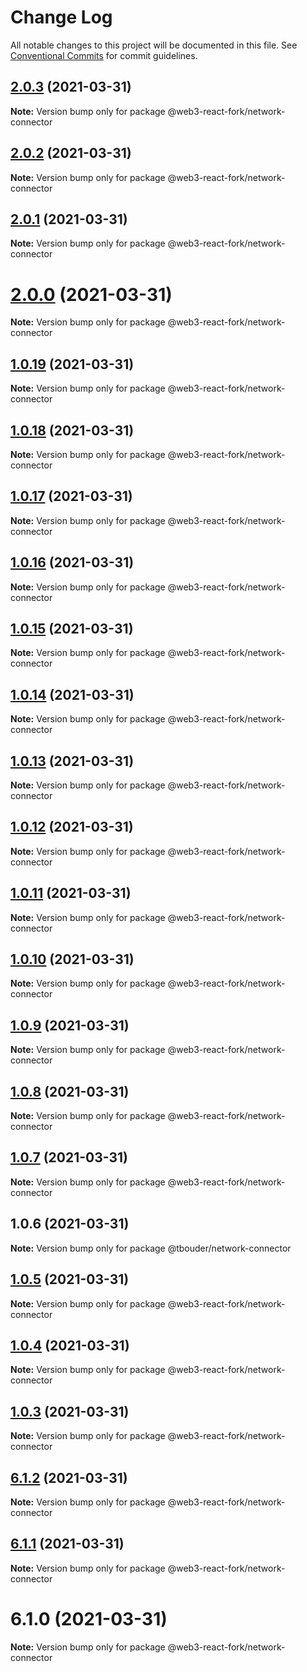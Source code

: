 # Change Log

All notable changes to this project will be documented in this file.
See [Conventional Commits](https://conventionalcommits.org) for commit guidelines.

## [2.0.3](https://github.com/TBouder/web3-react-fork/compare/@web3-react-fork/network-connector@2.0.2...@web3-react-fork/network-connector@2.0.3) (2021-03-31)

**Note:** Version bump only for package @web3-react-fork/network-connector





## [2.0.2](https://github.com/TBouder/web3-react-fork/compare/@web3-react-fork/network-connector@2.0.1...@web3-react-fork/network-connector@2.0.2) (2021-03-31)

**Note:** Version bump only for package @web3-react-fork/network-connector





## [2.0.1](https://github.com/TBouder/web3-react-fork/compare/@web3-react-fork/network-connector@2.0.0...@web3-react-fork/network-connector@2.0.1) (2021-03-31)

**Note:** Version bump only for package @web3-react-fork/network-connector





# [2.0.0](https://github.com/TBouder/web3-react-fork/compare/@web3-react-fork/network-connector@1.0.19...@web3-react-fork/network-connector@2.0.0) (2021-03-31)

**Note:** Version bump only for package @web3-react-fork/network-connector





## [1.0.19](https://github.com/TBouder/web3-react-fork/compare/@web3-react-fork/network-connector@1.0.18...@web3-react-fork/network-connector@1.0.19) (2021-03-31)

**Note:** Version bump only for package @web3-react-fork/network-connector





## [1.0.18](https://github.com/TBouder/web3-react-fork/compare/@web3-react-fork/network-connector@1.0.17...@web3-react-fork/network-connector@1.0.18) (2021-03-31)

**Note:** Version bump only for package @web3-react-fork/network-connector





## [1.0.17](https://github.com/TBouder/web3-react-fork/compare/@web3-react-fork/network-connector@1.0.16...@web3-react-fork/network-connector@1.0.17) (2021-03-31)

**Note:** Version bump only for package @web3-react-fork/network-connector





## [1.0.16](https://github.com/TBouder/web3-react-fork/compare/@web3-react-fork/network-connector@1.0.15...@web3-react-fork/network-connector@1.0.16) (2021-03-31)

**Note:** Version bump only for package @web3-react-fork/network-connector





## [1.0.15](https://github.com/TBouder/web3-react-fork/compare/@web3-react-fork/network-connector@1.0.14...@web3-react-fork/network-connector@1.0.15) (2021-03-31)

**Note:** Version bump only for package @web3-react-fork/network-connector





## [1.0.14](https://github.com/TBouder/web3-react-fork/compare/@web3-react-fork/network-connector@1.0.13...@web3-react-fork/network-connector@1.0.14) (2021-03-31)

**Note:** Version bump only for package @web3-react-fork/network-connector





## [1.0.13](https://github.com/TBouder/web3-react-fork/compare/@web3-react-fork/network-connector@1.0.12...@web3-react-fork/network-connector@1.0.13) (2021-03-31)

**Note:** Version bump only for package @web3-react-fork/network-connector





## [1.0.12](https://github.com/TBouder/web3-react-fork/compare/@web3-react-fork/network-connector@1.0.11...@web3-react-fork/network-connector@1.0.12) (2021-03-31)

**Note:** Version bump only for package @web3-react-fork/network-connector





## [1.0.11](https://github.com/TBouder/web3-react-fork/compare/@web3-react-fork/network-connector@1.0.10...@web3-react-fork/network-connector@1.0.11) (2021-03-31)

**Note:** Version bump only for package @web3-react-fork/network-connector





## [1.0.10](https://github.com/TBouder/web3-react-fork/compare/@web3-react-fork/network-connector@1.0.9...@web3-react-fork/network-connector@1.0.10) (2021-03-31)

**Note:** Version bump only for package @web3-react-fork/network-connector





## [1.0.9](https://github.com/TBouder/web3-react-fork/compare/@web3-react-fork/network-connector@1.0.8...@web3-react-fork/network-connector@1.0.9) (2021-03-31)

**Note:** Version bump only for package @web3-react-fork/network-connector





## [1.0.8](https://github.com/TBouder/web3-react-fork/compare/@web3-react-fork/network-connector@1.0.7...@web3-react-fork/network-connector@1.0.8) (2021-03-31)

**Note:** Version bump only for package @web3-react-fork/network-connector





## [1.0.7](https://github.com/TBouder/web3-react-fork/compare/@web3-react-fork/network-connector@1.0.5...@web3-react-fork/network-connector@1.0.7) (2021-03-31)

**Note:** Version bump only for package @web3-react-fork/network-connector





## 1.0.6 (2021-03-31)

**Note:** Version bump only for package @tbouder/network-connector





## [1.0.5](https://github.com/TBouder/web3-react-fork/compare/@web3-react-fork/network-connector@1.0.4...@web3-react-fork/network-connector@1.0.5) (2021-03-31)

**Note:** Version bump only for package @web3-react-fork/network-connector





## [1.0.4](https://github.com/TBouder/web3-react-fork/compare/@web3-react-fork/network-connector@1.0.3...@web3-react-fork/network-connector@1.0.4) (2021-03-31)

**Note:** Version bump only for package @web3-react-fork/network-connector





## [1.0.3](https://github.com/TBouder/web3-react-fork/compare/@web3-react-fork/network-connector@6.1.2...@web3-react-fork/network-connector@1.0.3) (2021-03-31)

**Note:** Version bump only for package @web3-react-fork/network-connector





## [6.1.2](https://github.com/TBouder/web3-react-fork/compare/@web3-react-fork/network-connector@6.1.1...@web3-react-fork/network-connector@6.1.2) (2021-03-31)

**Note:** Version bump only for package @web3-react-fork/network-connector





## [6.1.1](https://github.com/TBouder/web3-react-fork/compare/@web3-react-fork/network-connector@6.1.0...@web3-react-fork/network-connector@6.1.1) (2021-03-31)

**Note:** Version bump only for package @web3-react-fork/network-connector





# 6.1.0 (2021-03-31)

**Note:** Version bump only for package @web3-react-fork/network-connector
